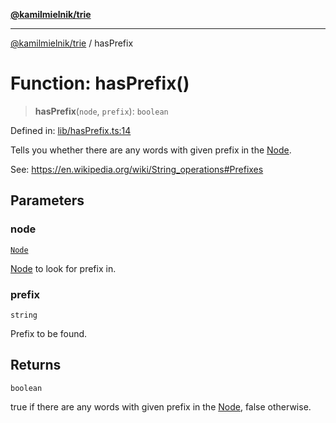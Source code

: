 [**@kamilmielnik/trie**](../README.md)

***

[@kamilmielnik/trie](../README.md) / hasPrefix

# Function: hasPrefix()

> **hasPrefix**(`node`, `prefix`): `boolean`

Defined in: [lib/hasPrefix.ts:14](https://github.com/kamilmielnik/trie/blob/master/src/lib/hasPrefix.ts#L14)

Tells you whether there are any words with given prefix in the [Node](../interfaces/Node.md).

See: https://en.wikipedia.org/wiki/String_operations#Prefixes

## Parameters

### node

[`Node`](../interfaces/Node.md)

[Node](../interfaces/Node.md) to look for prefix in.

### prefix

`string`

Prefix to be found.

## Returns

`boolean`

true if there are any words with given prefix in the [Node](../interfaces/Node.md), false otherwise.
